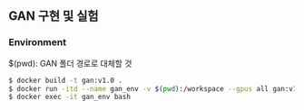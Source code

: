 ## GAN 구현 및 실험

### Environment

$(pwd): GAN 폴더 경로로 대체할 것
```bash
$ docker build -t gan:v1.0 .
$ docker run -itd --name gan_env -v $(pwd):/workspace --gpus all gan:v1.0
$ docker exec -it gan_env bash
```